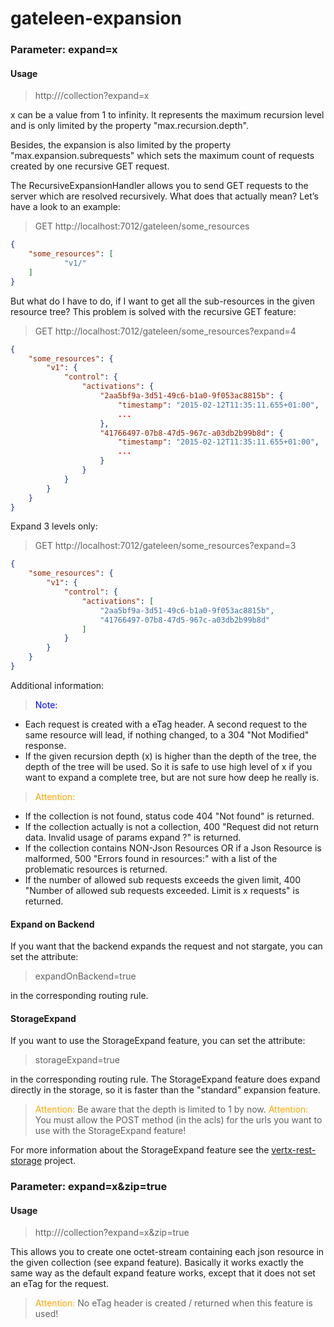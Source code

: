 # gateleen-expansion

### Parameter: expand=x
#### Usage
> http://<url>/collection?expand=x

x can be a value from 1 to infinity. It represents the maximum recursion level and is only limited by the property "max.recursion.depth".

Besides, the expansion is also limited by the property "max.expansion.subrequests" which sets the maximum count of requests created by one recursive GET request.

The RecursiveExpansionHandler allows you to send GET requests to the server which are resolved recursively. 
What does that actually mean? Let’s have a look to an example:

> GET http://localhost:7012/gateleen/some_resources
```json
{
    "some_resources": [
            "v1/"
    ]
}
```

But what do I have to do, if I want to get all the sub-resources in the given resource tree?
This problem is solved with the recursive GET feature:

> GET http://localhost:7012/gateleen/some_resources?expand=4
```json
{
    "some_resources": {
        "v1": {
            "control": {
                "activations": {
                    "2aa5bf9a-3d51-49c6-b1a0-9f053ac8815b": {
                        "timestamp": "2015-02-12T11:35:11.655+01:00",
                        ...
                    },
                    "41766497-07b8-47d5-967c-a03db2b99b8d": {
                        "timestamp": "2015-02-12T11:35:11.655+01:00",
                        ...
                    }
                }
            }
        }
    }
}
```

Expand 3 levels only:

> GET http://localhost:7012/gateleen/some_resources?expand=3
```json
{
    "some_resources": {
        "v1": {
            "control": {
                "activations": [
                    "2aa5bf9a-3d51-49c6-b1a0-9f053ac8815b",
                    "41766497-07b8-47d5-967c-a03db2b99b8d"
                ]
            }
        }
    }
}
```

Additional information:
> <font color="blue">Note: </font>

* Each request is created with a eTag header. A second request to the same resource will lead, if nothing changed, to a 304 "Not Modified" response. 
* If the given recursion depth (x) is higher than the depth of the tree, the depth of the tree will be used. So it is safe to use high level of x if you want to expand a complete tree, but are not sure how deep he really is.

> <font color="orange">Attention: </font>

* If the collection is not found, status code 404 "Not found" is returned.
* If the collection actually is not a collection, 400 "Request did not return data. Invalid usage of params expand ?" is returned.
* If the collection contains NON-Json Resources OR if a Json Resource is malformed, 500 "Errors found in resources:" with a list of the problematic resources is returned. 
* If the number of allowed sub requests exceeds the given limit, 400 "Number of allowed sub requests exceeded. Limit is x requests" is returned. 

#### Expand on Backend
If you want that the backend expands the request and not stargate, you can set the attribute:
> expandOnBackend=true

in the corresponding routing rule.

#### StorageExpand
If you want to use the StorageExpand feature, you can set the attribute:
> storageExpand=true

in the corresponding routing rule. The StorageExpand feature does expand directly in the storage, so it is faster than the "standard" expansion feature.
> <font color="orange">Attention: </font> Be aware that the depth is limited to 1 by now.
> <font color="orange">Attention: </font> You must allow the POST method (in the acls) for the urls you want to use with the StorageExpand feature!

For more information about the StorageExpand feature see the [vertx-rest-storage](https://github.com/swisspush/vertx-rest-storage) project.

### Parameter: expand=x&zip=true
#### Usage
> http://<url>/collection?expand=x&zip=true

This allows you to create one octet-stream containing each json resource in the given collection (see expand feature).
Basically it works exactly the same way as the default expand feature works, except that it does not set an eTag for the request.

> <font color="orange">Attention: </font> No eTag header is created / returned when this feature is used!